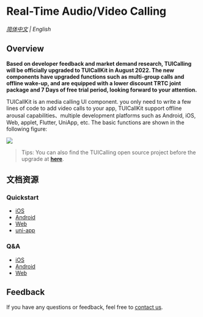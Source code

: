 # Real-Time Audio/Video Calling

_[简体中文](README.md) | English_

## Overview
**Based on developer feedback and market demand research, TUICalling will be officially upgraded to TUICallKit in August 2022. The new components have upgraded functions such as multi-group calls and offline wake-up, and are equipped with a lower discount TRTC joint package and 7 Days of free trial period, looking forward to your attention.**

TUICallKit is an media calling UI component. you only need to write a few lines of code to add video calls to your app, TUICallKit support offline arousal capabilities、multiple development platforms such as Android, iOS, Web, applet, Flutter, UniApp, etc. The basic functions are shown in the following figure:

![](https://qcloudimg.tencent-cloud.cn/raw/08f914b45857743fd05dfaa28e2adb72.png)

> Tips: You can also find the TUICalling open source project before the upgrade at [**here**](https://github.com/tencentyun/TUICalling/tree/open).


## 文档资源
###  Quickstart

- [iOS ](https://cloud.tencent.com/document/product/647/78730)
- [Android](https://tcloud-doc.isd.com/document/product/647/78729)
- [Web](https://cloud.tencent.com/document/product/647/78731)
- [uni-app](https://cloud.tencent.com/document/product/647/78732)

### Q&A

- [iOS ](https://cloud.tencent.com/document/product/647/78768)
- [Android](https://tcloud-doc.isd.com/document/product/647/78767)
- [Web](https://cloud.tencent.com/document/product/647/78769)


## Feedback

If you have any questions or feedback, feel free to [contact us](https://intl.cloud.tencent.com/contact-us).